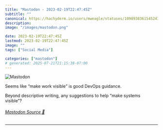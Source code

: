 ```yaml
---
title: "Mastodon - 2023-02-19T22:47:45Z"
subtitle: ""
canonical: https://hachyderm.io/users/mweagle/statuses/109893836154524342
description:
image: "/images/mastodon.png"

date: 2023-02-19T22:47:45Z
lastmod: 2023-02-19T22:47:45Z
image: ""
tags: ["Social Media"]

categories: ["mastodon"]
# generated: 2025-07-21T21:15:38-07:00
---
```

![Mastodon](/images/mastodon.png)

<p>Seems like “make work visible” is good DevOps guidance. </p><p>Beyond descriptive writing, any suggestions to help “make systems visible”?</p>


###### [Mastodon Source 🐘](https://hachyderm.io/@mweagle/109893836154524342)

___

